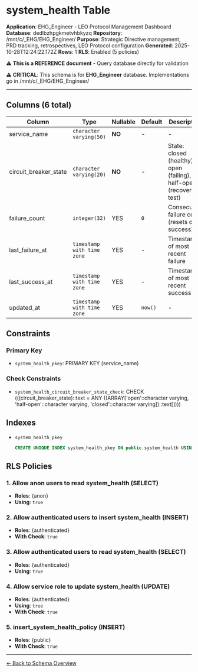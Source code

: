# system_health Table

**Application**: EHG_Engineer - LEO Protocol Management Dashboard
**Database**: dedlbzhpgkmetvhbkyzq
**Repository**: /mnt/c/_EHG/EHG_Engineer/
**Purpose**: Strategic Directive management, PRD tracking, retrospectives, LEO Protocol configuration
**Generated**: 2025-10-28T12:24:22.172Z
**Rows**: 1
**RLS**: Enabled (5 policies)

⚠️ **This is a REFERENCE document** - Query database directly for validation

⚠️ **CRITICAL**: This schema is for **EHG_Engineer** database. Implementations go in /mnt/c/_EHG/EHG_Engineer/

---

## Columns (6 total)

| Column | Type | Nullable | Default | Description |
|--------|------|----------|---------|-------------|
| service_name | `character varying(50)` | **NO** | - | - |
| circuit_breaker_state | `character varying(20)` | **NO** | - | State: closed (healthy), open (failing), half-open (recovery test) |
| failure_count | `integer(32)` | YES | `0` | Consecutive failure count (resets on success) |
| last_failure_at | `timestamp with time zone` | YES | - | Timestamp of most recent failure |
| last_success_at | `timestamp with time zone` | YES | - | Timestamp of most recent success |
| updated_at | `timestamp with time zone` | YES | `now()` | - |

## Constraints

### Primary Key
- `system_health_pkey`: PRIMARY KEY (service_name)

### Check Constraints
- `system_health_circuit_breaker_state_check`: CHECK (((circuit_breaker_state)::text = ANY ((ARRAY['open'::character varying, 'half-open'::character varying, 'closed'::character varying])::text[])))

## Indexes

- `system_health_pkey`
  ```sql
  CREATE UNIQUE INDEX system_health_pkey ON public.system_health USING btree (service_name)
  ```

## RLS Policies

### 1. Allow anon users to read system_health (SELECT)

- **Roles**: {anon}
- **Using**: `true`

### 2. Allow authenticated users to insert system_health (INSERT)

- **Roles**: {authenticated}
- **With Check**: `true`

### 3. Allow authenticated users to read system_health (SELECT)

- **Roles**: {authenticated}
- **Using**: `true`

### 4. Allow service role to update system_health (UPDATE)

- **Roles**: {authenticated}
- **Using**: `true`
- **With Check**: `true`

### 5. insert_system_health_policy (INSERT)

- **Roles**: {public}
- **With Check**: `true`

---

[← Back to Schema Overview](../database-schema-overview.md)
